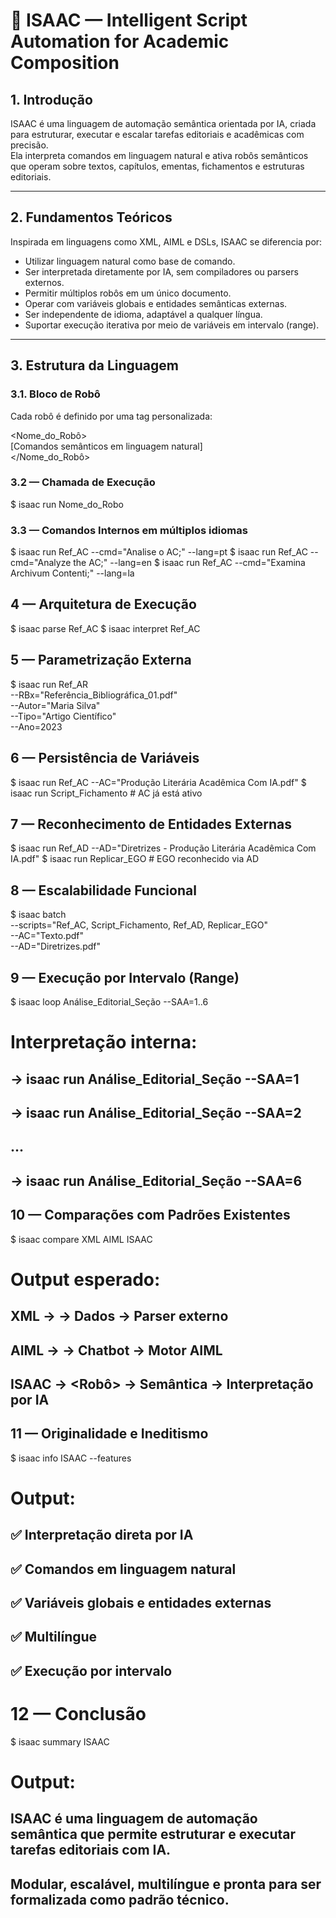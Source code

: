 # 📘 ISAAC — Intelligent Script Automation for Academic Composition

## 1. Introdução

ISAAC é uma linguagem de automação semântica orientada por IA, criada para estruturar, executar e escalar tarefas editoriais e acadêmicas com precisão.  
Ela interpreta comandos em linguagem natural e ativa robôs semânticos que operam sobre textos, capítulos, ementas, fichamentos e estruturas editoriais.

---

## 2. Fundamentos Teóricos

Inspirada em linguagens como XML, AIML e DSLs, ISAAC se diferencia por:

- Utilizar linguagem natural como base de comando.
- Ser interpretada diretamente por IA, sem compiladores ou parsers externos.
- Permitir múltiplos robôs em um único documento.
- Operar com variáveis globais e entidades semânticas externas.
- Ser independente de idioma, adaptável a qualquer língua.
- Suportar execução iterativa por meio de variáveis em intervalo (range).

---

## 3. Estrutura da Linguagem

### 3.1. Bloco de Robô

Cada robô é definido por uma tag personalizada:

<Nome_do_Robô>  
    [Comandos semânticos em linguagem natural]  
</Nome_do_Robô>

### 3.2 — Chamada de Execução
$ isaac run Nome_do_Robo

### 3.3 — Comandos Internos em múltiplos idiomas
$ isaac run Ref_AC --cmd="Analise o AC;" --lang=pt
$ isaac run Ref_AC --cmd="Analyze the AC;" --lang=en
$ isaac run Ref_AC --cmd="Examina Archivum Contenti;" --lang=la

## 4 — Arquitetura de Execução
$ isaac parse Ref_AC
$ isaac interpret Ref_AC

## 5 — Parametrização Externa
$ isaac run Ref_AR \
    --RBx="Referência_Bibliográfica_01.pdf" \
    --Autor="Maria Silva" \
    --Tipo="Artigo Científico" \
    --Ano=2023

## 6 — Persistência de Variáveis
$ isaac run Ref_AC --AC="Produção Literária Acadêmica Com IA.pdf"
$ isaac run Script_Fichamento  # AC já está ativo

## 7 — Reconhecimento de Entidades Externas
$ isaac run Ref_AD --AD="Diretrizes - Produção Literária Acadêmica Com IA.pdf"
$ isaac run Replicar_EGO  # EGO reconhecido via AD

## 8 — Escalabilidade Funcional
$ isaac batch \
    --scripts="Ref_AC, Script_Fichamento, Ref_AD, Replicar_EGO" \
    --AC="Texto.pdf" \
    --AD="Diretrizes.pdf"

## 9 — Execução por Intervalo (Range)
$ isaac loop Análise_Editorial_Seção --SAA=1..6

# Interpretação interna:
## → isaac run Análise_Editorial_Seção --SAA=1
## → isaac run Análise_Editorial_Seção --SAA=2
## ...
## → isaac run Análise_Editorial_Seção --SAA=6

## 10 — Comparações com Padrões Existentes
$ isaac compare XML AIML ISAAC

# Output esperado:
## XML      → <tag>         → Dados        → Parser externo
## AIML     → <category>    → Chatbot      → Motor AIML
## ISAAC    → <Robô>        → Semântica    → Interpretação por IA

## 11 — Originalidade e Ineditismo
$ isaac info ISAAC --features

# Output:
## ✅ Interpretação direta por IA
## ✅ Comandos em linguagem natural
## ✅ Variáveis globais e entidades externas
## ✅ Multilíngue
## ✅ Execução por intervalo

# 12 — Conclusão
$ isaac summary ISAAC

# Output:
## ISAAC é uma linguagem de automação semântica que permite estruturar e executar tarefas editoriais com IA.
## Modular, escalável, multilíngue e pronta para ser formalizada como padrão técnico.

